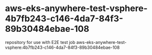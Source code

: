 # aws-eks-anywhere-test-vsphere-4b7fb243-c146-4da7-84f3-89b30484ebae-108
repository for use with E2E test job aws-eks-anywhere-test-vsphere:4b7fb243-c146-4da7-84f3-89b30484ebae-108
